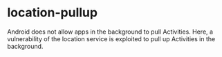 # location-pullup

Android does not allow apps in the background to pull Activities. Here, a vulnerability of the location service is exploited to pull up Activities in the background.
